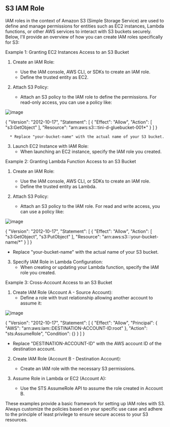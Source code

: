 ## S3 IAM Role

IAM roles in the context of Amazon S3 (Simple Storage Service) are used to define and manage permissions for entities such as EC2 instances, Lambda functions, or other AWS services to interact with S3 buckets securely. Below, I'll provide an overview of how you can create IAM roles specifically for S3:

Example 1: Granting EC2 Instances Access to an S3 Bucket
1. Create an IAM Role:
      * Use the IAM console, AWS CLI, or SDKs to create an IAM role.
      * Define the trusted entity as EC2.

2. Attach S3 Policy:
      * Attach an S3 policy to the IAM role to define the permissions. For read-only access, you can use a policy like:

![image](https://github.com/jaykumsi/aws-glue/assets/137452836/07dcde37-5b77-4b5c-abdd-d8afb1f7ac39)

{
    "Version": "2012-10-17",
    "Statement": [
        {
            "Effect": "Allow",
            "Action": [
                          "s3:GetObject"
            ],
            "Resource": "arn:aws:s3:::tini-d-gluebucket-001*"
        }
    ]
}

      * Replace "your-bucket-name" with the actual name of your S3 bucket.

3. Launch EC2 Instance with IAM Role:
     * When launching an EC2 instance, specify the IAM role you created.

Example 2: Granting Lambda Function Access to an S3 Bucket

1. Create an IAM Role:
   * Use the IAM console, AWS CLI, or SDKs to create an IAM role.
   * Define the trusted entity as Lambda.

2. Attach S3 Policy:

   * Attach an S3 policy to the IAM role. For read and write access, you can use a policy like:

![image](https://github.com/jaykumsi/aws-glue/assets/137452836/5cec80c3-319b-41dd-82f7-7814ec74bd96)

{
  "Version": "2012-10-17",
  "Statement": [
    {
      "Effect": "Allow",
      "Action": [
     "s3:GetObject",
       "s3:PutObject"
   ],
      "Resource": "arn:aws:s3:::your-bucket-name/*"
    }
  ]
}

   * Replace "your-bucket-name" with the actual name of your S3 bucket.

3. Specify IAM Role in Lambda Configuration:
    * When creating or updating your Lambda function, specify the IAM role you created.

Example 3: Cross-Account Access to an S3 Bucket
1. Create IAM Role (Account A - Source Account):
     * Define a role with trust relationship allowing another account to assume it:
 
  ![image](https://github.com/jaykumsi/aws-glue/assets/137452836/ea89e634-046f-48f6-8985-70f3869e913b)

{
  "Version": "2012-10-17",
  "Statement": [
    {
      "Effect": "Allow",
      "Principal": {
        "AWS": "arn:aws:iam::DESTINATION-ACCOUNT-ID:root"
      },
      "Action": "sts:AssumeRole",
      "Condition": {}
    }
  ]
}
 * Replace "DESTINATION-ACCOUNT-ID" with the AWS account ID of the destination account.

2. Create IAM Role (Account B - Destination Account):
    * Create an IAM role with the necessary S3 permissions.

3. Assume Role in Lambda or EC2 (Account A):
    * Use the STS AssumeRole API to assume the role created in Account B.
    
These examples provide a basic framework for setting up IAM roles with S3. Always customize the policies based on your specific use case and adhere to the principle of least privilege to ensure secure access to your S3 resources.





